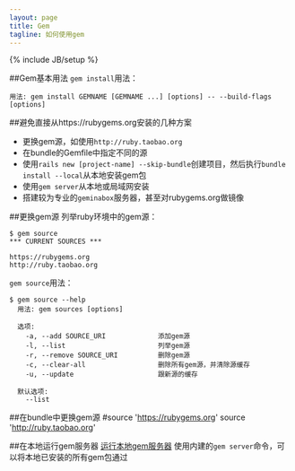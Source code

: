 ```yaml
---
layout: page
title: Gem
tagline: 如何使用gem
---
```

{% include JB/setup %}

##Gem基本用法
`gem install`用法：

    用法: gem install GEMNAME [GEMNAME ...] [options] -- --build-flags [options]

##避免直接从https://rubygems.org安装的几种方案
* 更换gem源，如使用`http://ruby.taobao.org`
* 在bundle的Gemfile中指定不同的源
* 使用`rails new [project-name] --skip-bundle`创建项目，然后执行`bundle install --local`从本地安装gem包
* 使用`gem server`从本地或局域网安装
* 搭建较为专业的`geminabox`服务器，甚至对rubygems.org做镜像

##更换gem源
列举ruby环境中的gem源：

    $ gem source
    *** CURRENT SOURCES ***
    
    https://rubygems.org
    http://ruby.taobao.org

`gem source`用法：

    $ gem source --help
      用法: gem sources [options]
    
      选项:
        -a, --add SOURCE_URI             添加gem源
        -l, --list                       列举gem源
        -r, --remove SOURCE_URI          删除gem源
        -c, --clear-all                  删除所有gem源，并清除源缓存
        -u, --update                     跟新源的缓存
        
      默认选项:
        --list    
##在bundle中更换gem源
    #source 'https://rubygems.org'
    source 'http://ruby.taobao.org'

##在本地运行gem服务器
[运行本地gem服务器](http://guides.rubygems.org/run-your-own-gem-server/)
使用内建的`gem server`命令，可以将本地已安装的所有gem包通过